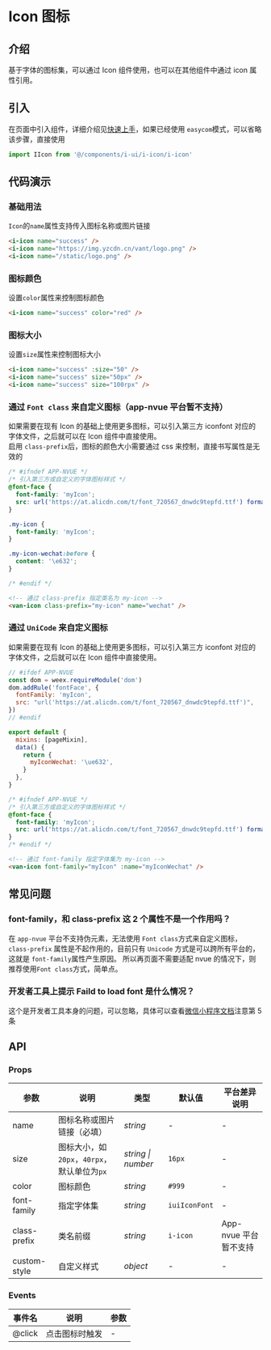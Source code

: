 # Icon 图标

## 介绍

基于字体的图标集，可以通过 Icon 组件使用，也可以在其他组件中通过 icon 属性引用。

## 引入

在页面中引入组件，详细介绍见[快速上手](quickstart)，如果已经使用 `easycom`模式，可以省略该步骤，直接使用

```js
import IIcon from '@/components/i-ui/i-icon/i-icon'
```

## 代码演示

### 基础用法

`Icon`的`name`属性支持传入图标名称或图片链接

```html
<i-icon name="success" />
<i-icon name="https://img.yzcdn.cn/vant/logo.png" />
<i-icon name="/static/logo.png" />
```

### 图标颜色

设置`color`属性来控制图标颜色

```html
<i-icon name="success" color="red" />
```

### 图标大小

设置`size`属性来控制图标大小

```html
<i-icon name="success" :size="50" />
<i-icon name="success" size="50px" />
<i-icon name="success" size="100rpx" />
```

### 通过 `Font class` 来自定义图标（app-nvue 平台暂不支持）

如果需要在现有 Icon 的基础上使用更多图标，可以引入第三方 iconfont 对应的字体文件，之后就可以在 Icon 组件中直接使用。  
启用 `class-prefix`后，图标的颜色大小需要通过 css 来控制，直接书写属性是无效的

```scss
/* #ifndef APP-NVUE */
/* 引入第三方或自定义的字体图标样式 */
@font-face {
  font-family: 'myIcon';
  src: url('https://at.alicdn.com/t/font_720567_dnwdc9tepfd.ttf') format('truetype');
}

.my-icon {
  font-family: 'myIcon';
}

.my-icon-wechat:before {
  content: '\e632';
}

/* #endif */
```

```html
<!-- 通过 class-prefix 指定类名为 my-icon -->
<van-icon class-prefix="my-icon" name="wechat" />
```

### 通过 `UniCode` 来自定义图标

如果需要在现有 Icon 的基础上使用更多图标，可以引入第三方 iconfont 对应的字体文件，之后就可以在 Icon 组件中直接使用。

```js
// #ifdef APP-NVUE
const dom = weex.requireModule('dom')
dom.addRule('fontFace', {
  fontFamily: 'myIcon',
  src: "url('https://at.alicdn.com/t/font_720567_dnwdc9tepfd.ttf')",
})
// #endif

export default {
  mixins: [pageMixin],
  data() {
    return {
      myIconWechat: '\ue632',
    }
  },
}
```

```scss
/* #ifndef APP-NVUE */
/* 引入第三方或自定义的字体图标样式 */
@font-face {
  font-family: 'myIcon';
  src: url('https://at.alicdn.com/t/font_720567_dnwdc9tepfd.ttf') format('truetype');
}
/* #endif */
```

```html
<!-- 通过 font-family 指定字体集为 my-icon -->
<van-icon font-family="myIcon" :name="myIconWechat" />
```

## 常见问题

### font-family，和 class-prefix 这 2 个属性不是一个作用吗？

在 `app-nvue` 平台不支持伪元素，无法使用 `Font class`方式来自定义图标，`class-prefix` 属性是不起作用的，目前只有 `Unicode` 方式是可以跨所有平台的，这就是 `font-family`属性产生原因。
所以再页面不需要适配 nvue 的情况下，则推荐使用`Font class`方式，简单点。

### 开发者工具上提示 Faild to load font 是什么情况？

这个是开发者工具本身的问题，可以忽略，具体可以查看[微信小程序文档](https://developers.weixin.qq.com/miniprogram/dev/api/ui/font/wx.loadFontFace.html)注意第 5 条

## API

### Props

| 参数         | 说明                                         | 类型               | 默认值        | 平台差异说明          |
| ------------ | -------------------------------------------- | ------------------ | ------------- | --------------------- |
| name         | 图标名称或图片链接（必填）                   | _string_           | -             | -                     |
| size         | 图标大小，如 `20px`，`40rpx`，默认单位为`px` | _string \| number_ | `16px`        | -                     |
| color        | 图标颜色                                     | _string_           | `#999`        | -                     |
| font-family  | 指定字体集                                   | _string_           | `iuiIconFont` | -                     |
| class-prefix | 类名前缀                                     | _string_           | `i-icon`      | App-nvue 平台暂不支持 |
| custom-style | 自定义样式                                   | _object_           | -             | -                     |

### Events

| 事件名 | 说明           | 参数 |
| ------ | -------------- | ---- |
| @click | 点击图标时触发 | -    |
